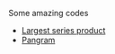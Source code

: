 Some amazing codes

* [Largest series product](https://exercism.io/tracks/go/exercises/largest-series-product/solutions/18ededf0e02f41cc8cedc3c40b13e7ae)
* [Pangram](https://exercism.io/tracks/go/exercises/pangram/solutions/8b0849610b3943b9ac098a3ab9b59652)